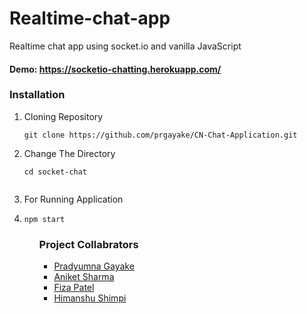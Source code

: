 # Realtime-chat-app 
Realtime chat app using socket.io and vanilla JavaScript

#### Demo: https://socketio-chatting.herokuapp.com/

### Installation 
<ol>
  <li>Cloning Repository </li>
  
    git clone https://github.com/prgayake/CN-Chat-Application.git
  
  <li>Change The Directory </li>
  
```shell
cd socket-chat
  
```


<li>For Running Application <li>

```node
npm start
```
  
 <ol>
   
### Project Collabrators
- [Pradyumna Gayake](https://github.com/prgayake)
- [Aniket Sharma](https://github.com/aniket2702)
- [Fiza Patel](https://github.com/Fiza14)
- [Himanshu Shimpi](https://github.com)
